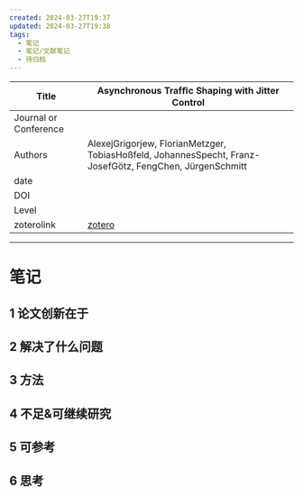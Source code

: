 ```yaml
---
created: 2024-03-27T19:37
updated: 2024-03-27T19:38
tags:
  - 笔记
  - 笔记/文献笔记
  - 待归档
---
```


| Title                 | Asynchronous Trafﬁc Shaping with Jitter Control                                                          |
| --------------------- | -------------------------------------------------------------------------------------------------------- |
| Journal or Conference |                                                                                                          |
| Authors               | AlexejGrigorjew, FlorianMetzger, TobiasHoßfeld, JohannesSpecht, Franz-JosefGötz, FengChen, JürgenSchmitt |
| date                  |                                                                                                          |
| DOI                   |                                                                                                          |
| Level                 |                                                                                                          |
| zoterolink            | [zotero](zotero://select/library/items/AEIEZ5Z8)                                                         |





***

# 笔记

## 1 论文创新在于

## 2 解决了什么问题

## 3 方法

## 4 不足&可继续研究

## 5 可参考

## 6 思考
